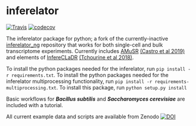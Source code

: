 # inferelator 

[![Travis](https://travis-ci.org/flatironinstitute/inferelator.svg?branch=master)](https://travis-ci.org/flatironinstitute/inferelator)
[![codecov](https://codecov.io/gh/flatironinstitute/inferelator/branch/master/graph/badge.svg)](https://codecov.io/gh/flatironinstitute/inferelator)

The inferelator package for python; a fork of the currently-inactive [inferelator_ng](https://github.com/simonsfoundation/inferelator_ng) repository that works for both single-cell and bulk transcriptome experiments. Currently includes [AMuSR](https://github.com/simonsfoundation/multitask_inferelator/tree/AMuSR/inferelator_ng) [(Castro et al 2019)](https://doi.org/10.1371/journal.pcbi.1006591) and elements of [InfereCLaDR](https://github.com/simonsfoundation/inferelator_ng/tree/InfereCLaDR) [(Tchourine et al 2018)](https://doi.org/10.1016/j.celrep.2018.03.048).

To install the python packages needed for the inferelator, run `pip install -r requirements.txt`. To install the python packages needed for the inferelator multiprocessing functionality, run `pip install -r requirements-multiprocessing.txt`. To install this package, run `python setup.py install`

Basic workflows for ***Bacillus subtilis*** and ***Saccharomyces cerevisiae*** are included with a tutorial.

All current example data and scripts are available from Zenodo [![DOI](https://zenodo.org/badge/DOI/10.5281/zenodo.3355524.svg)](https://doi.org/10.5281/zenodo.3355524)
